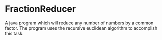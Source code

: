 # FractionReducer

A java program which will reduce any number of numbers by a common factor. The program uses the recursive euclidean algorithm to accomplish this task. 
